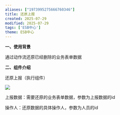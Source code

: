 ```yaml
---
aliases: ["1973995275666760346"]
title: 还原上报
created: 2025-07-29
modified: 2025-07-29
tags: ['ESB中心']
theme: ESB中心
---
```


**一、使用背景**

通过动作流还原已经删除的业务表单数据

**二、组件介绍**

还原上报（执行组件）

![](https://myhelpdoc.oss-cn-heyuan.aliyuncs.com/mdimages/5be38cb26f80cdcdcc51ae256ac3553a.jpg)

上报数据：需要还原的业务表单数据，参数为上报数据的id

操作人：还原数据的具体操作人，参数为人员的id

